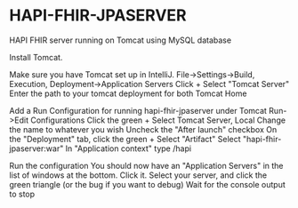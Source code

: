 # HAPI-FHIR-JPASERVER
HAPI FHIR server running on Tomcat using MySQL database



Install Tomcat.

Make sure you have Tomcat set up in IntelliJ.
File->Settings->Build, Execution, Deployment->Application Servers
Click +
Select "Tomcat Server"
Enter the path to your tomcat deployment for both Tomcat Home

Add a Run Configuration for running hapi-fhir-jpaserver under Tomcat
Run->Edit Configurations
Click the green +
Select Tomcat Server, Local
Change the name to whatever you wish
Uncheck the "After launch" checkbox
On the "Deployment" tab, click the green +
Select "Artifact"
Select "hapi-fhir-jpaserver:war"
In "Application context" type /hapi

Run the configuration
You should now have an "Application Servers" in the list of windows at the bottom.
Click it.
Select your server, and click the green triangle (or the bug if you want to debug)
Wait for the console output to stop
